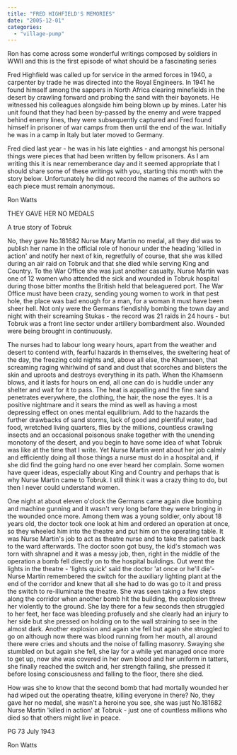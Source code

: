 ```yaml
---
title: "FRED HIGHFIELD'S MEMORIES"
date: "2005-12-01"
categories: 
  - "village-pump"
---
```


Ron has come across some wonderful writings composed by soldiers in WWII and this is the first episode of what should be a fascinating series

Fred Highfield was called up for service in the armed forces in 1940, a carpenter by trade he was directed into the Royal Engineers. In 1941 he found himself among the sappers in North Africa clearing minefields in the desert by crawling forward and probing the sand with their bayonets. He witnessed his colleagues alongside him being blown up by mines. Later his unit found that they had been by-passed by the enemy and were trapped behind enemy lines, they were subsequently captured and Fred found himself in prisoner of war camps from then until the end of the war. Initially he was in a camp in Italy but later moved to Germany.

Fred died last year - he was in his late eighties - and amongst his personal things were pieces that had been written by fellow prisoners. As I am writing this it is near rememberance day and it seemed appropriate that I should share some of these writings with you, starting this month with the story below. Unfortunately he did not record the names of the authors so each piece must remain anonymous.

Ron Watts

THEY GAVE HER NO MEDALS

A true story of Tobruk

No, they gave No.181682 Nurse Mary Martin no medal, all they did was to publish her name in the official role of honour under the heading 'killed in action' and notify her next of kin, regretfully of course, that she was killed during an air raid on Tobruk and that she died while serving King and Country. To the War Office she was just another casualty. Nurse Martin was one of 12 women who attended the sick and wounded in Tobruk hospital during those bitter months the British held that beleaguered port. The War Office must have been crazy, sending young women to work in that pest hole, the place was bad enough for a man, for a woman it must have been sheer hell. Not only were the Germans fiendishly bombing the town day and night with their screaming Stukas - the record was 21 raids in 24 hours - but Tobruk was a front line sector under artillery bombardment also. Wounded were being brought in continuously.

The nurses had to labour long weary hours, apart from the weather and desert to contend with, fearful hazards in themselves, the sweltering heat of the day, the freezing cold nights and, above all else, the Khamseen, that screaming raging whirlwind of sand and dust that scorches and blisters the skin and uproots and destroys everything in its path. When the Khamsenn blows, and it lasts for hours on end, all one can do is huddle under any shelter and wait for it to pass. The heat is appalling and the fine sand penetrates everywhere, the clothing, the hair, the nose the eyes. It is a positive nightmare and it sears the mind as well as having a most depressing effect on ones mental equilibrium. Add to the hazards the further drawbacks of sand storms, lack of good and plentiful water, bad food, wretched living quarters, flies by the millions, countless crawling insects and an occasional poisonous snake together with the unending monotony of the desert, and you begin to have some idea of what Tobruk was like at the time that I write. Yet Nurse Martin went about her job calmly and efficiently doing all those things a nurse must do in a hospital and, if she did find the going hard no one ever heard her complain. Some women have queer ideas, especially about King and Country and perhaps that is why Nurse Martin came to Tobruk. I still think it was a crazy thing to do, but then I never could understand women.

One night at about eleven o'clock the Germans came again dive bombing and machine gunning and it wasn't very long before they were bringing in the wounded once more. Among them was a young soldier, only about 18 years old, the doctor took one look at him and ordered an operation at once, so they wheeled him into the theatre and put him on the operating table. It was Nurse Martin's job to act as theatre nurse and to take the patient back to the ward afterwards. The doctor soon got busy, the kid's stomach was torn with shrapnel and it was a messy job, then, right in the middle of the operation a bomb fell directly on to the hospital buildings. Out went the lights in the theatre - 'lights quick' said the doctor 'at once or he'll die'- Nurse Martin remembered the switch for the auxiliary lighting plant at the end of the corridor and knew that all she had to do was go to it and press the switch to re-illuminate the theatre. She was seen taking a few steps along the corridor when another bomb hit the building, the explosion threw her violently to the ground. She lay there for a few seconds then struggled to her feet, her face was bleeding profusely and she clearly had an injury to her side but she pressed on holding on to the wall straining to see in the almost dark. Another explosion and again she fell but again she struggled to go on although now there was blood running from her mouth, all around there were cries and shouts and the noise of falling masonry. Swaying she stumbled on but again she fell, she lay for a while yet managed once more to get up, now she was covered in her own blood and her uniform in tatters, she finally reached the switch and, her strength failing, she pressed it before losing consciousness and falling to the floor, there she died.

How was she to know that the second bomb that had mortally wounded her had wiped out the operating theatre, killing everyone in there? No, they gave her no medal, she wasn't a heroine you see, she was just No.181682 Nurse Martin 'killed in action' at Tobruk - just one of countless millions who died so that others might live in peace.

PG 73 July 1943

Ron Watts
